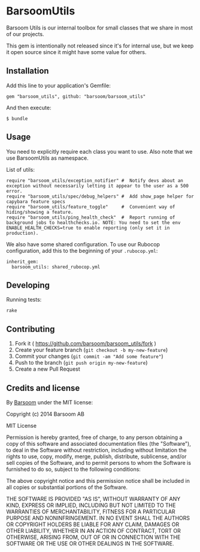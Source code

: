 # BarsoomUtils

Barsoom Utils is our internal toolbox for small classes that we share in most of our projects.

This gem is intentionally not released since it's for internal use, but we keep it open
source since it might have some value for others.

## Installation

Add this line to your application's Gemfile:

    gem "barsoom_utils", github: "barsoom/barsoom_utils"

And then execute:

    $ bundle

## Usage

You need to explicitly require each class you want to use.
Also note that we use BarsoomUtils as namespace.

List of utils:

    require "barsoom_utils/exception_notifier" #  Notify devs about an exception without necessarily letting it appear to the user as a 500 error.
    require "barsoom_utils/spec/debug_helpers" #  Add show_page helper for capybara feature specs
    require "barsoom_utils/feature_toggle"     #  Convenient way of hiding/showing a feature.
    require "barsoom_utils/ping_health_check"  #  Report running of background jobs to healthchecks.io. NOTE: You need to set the env ENABLE_HEALTH_CHECKS=true to enable reporting (only set it in production).

We also have some shared configuration. To use our Rubocop configuration, add this to the beginning of your `.rubocop.yml`:

    inherit_gem:
      barsoom_utils: shared_rubocop.yml

## Developing

Running tests:

    rake

## Contributing

1. Fork it ( https://github.com/barsoom/barsoom_utils/fork )
2. Create your feature branch (`git checkout -b my-new-feature`)
3. Commit your changes (`git commit -am "Add some feature"`)
4. Push to the branch (`git push origin my-new-feature`)
5. Create a new Pull Request

## Credits and license

By [Barsoom](http://barsoom.se) under the MIT license:

Copyright (c) 2014 Barsoom AB

MIT License

Permission is hereby granted, free of charge, to any person obtaining
a copy of this software and associated documentation files (the
"Software"), to deal in the Software without restriction, including
without limitation the rights to use, copy, modify, merge, publish,
distribute, sublicense, and/or sell copies of the Software, and to
permit persons to whom the Software is furnished to do so, subject to
the following conditions:

The above copyright notice and this permission notice shall be
included in all copies or substantial portions of the Software.

THE SOFTWARE IS PROVIDED "AS IS", WITHOUT WARRANTY OF ANY KIND,
EXPRESS OR IMPLIED, INCLUDING BUT NOT LIMITED TO THE WARRANTIES OF
MERCHANTABILITY, FITNESS FOR A PARTICULAR PURPOSE AND
NONINFRINGEMENT. IN NO EVENT SHALL THE AUTHORS OR COPYRIGHT HOLDERS BE
LIABLE FOR ANY CLAIM, DAMAGES OR OTHER LIABILITY, WHETHER IN AN ACTION
OF CONTRACT, TORT OR OTHERWISE, ARISING FROM, OUT OF OR IN CONNECTION
WITH THE SOFTWARE OR THE USE OR OTHER DEALINGS IN THE SOFTWARE.
